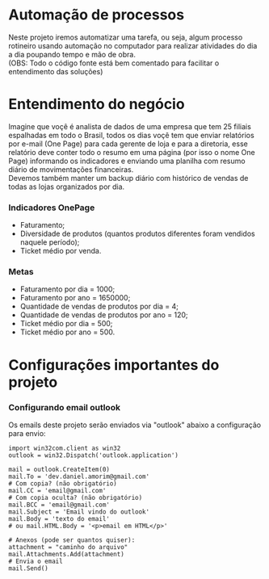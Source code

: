# Automação de processos

Neste projeto iremos automatizar uma tarefa, ou seja, algum processo rotineiro usando automação no computador para realizar atividades do dia a dia poupando tempo e mão de obra.<br>
(OBS: Todo o código fonte está bem comentado para facilitar o entendimento das soluções)

# Entendimento do negócio

Imagine que voçê é analista de dados de uma empresa que tem 25 filiais espalhadas em todo o Brasil, todos os dias voçê tem que enviar relatórios por e-mail (One Page) para cada gerente de loja e para a diretoria, esse relatório deve conter todo o resumo em uma página (por isso o nome One Page) informando os indicadores e enviando uma planilha com resumo diário de movimentações financeiras.<br>
Devemos também manter um backup diário com histórico de vendas de todas as lojas organizados por dia.

### Indicadores OnePage

- Faturamento;
- Diversidade de produtos (quantos produtos diferentes foram vendidos naquele período);
- Ticket médio por venda.
 
### Metas

- Faturamento por dia = 1000;
- Faturamento por ano = 1650000;
- Quantidade de vendas de produtos por dia = 4;
- Quantidade de vendas de produtos por ano = 120;
- Ticket médio por dia = 500;
- Ticket médio por ano = 500.


# Configurações importantes do projeto

### Configurando email outlook
Os emails deste projeto serão enviados via "outlook" abaixo a configuração para envio:

    import win32com.client as win32
    outlook = win32.Dispatch('outlook.application')

    mail = outlook.CreateItem(0)
    mail.To = 'dev.daniel.amorim@gmail.com'
    # Com copia? (não obrigatório)
    mail.CC = 'email@gmail.com'
    # Com copia oculta? (não obrigatório)
    mail.BCC = 'email@gmail.com'
    mail.Subject = 'Email vindo do outlook'
    mail.Body = 'texto do email'
    # ou mail.HTML.Body = '<p>email em HTML</p>'

    # Anexos (pode ser quantos quiser):
    attachment = "caminho do arquivo"
    mail.Attachments.Add(attachment)
    # Envia o email
    mail.Send()
